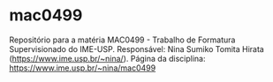 # mac0499
Repositório para a matéria MAC0499 - Trabalho de Formatura Supervisionado do IME-USP. Responsável: Nina Sumiko Tomita Hirata (https://www.ime.usp.br/~nina/). Página da disciplina: https://www.ime.usp.br/~nina/mac0499
